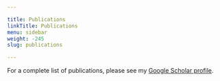 ```yaml
---

title: Publications
linkTitle: Publications
menu: sidebar
weight: -245
slug: publications

---
```


For a complete list of publications, please see my [Google Scholar profile](https://scholar.google.com/citatiions?user=zWvoz5YAAAAJ&hl=en).
